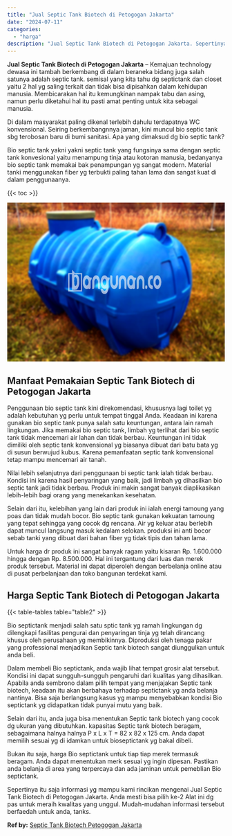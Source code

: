 ```yaml
---
title: "Jual Septic Tank Biotech di Petogogan Jakarta"
date: "2024-07-11"
categories: 
  - "harga"
description: "Jual Septic Tank Biotech di Petogogan Jakarta. Sepertinya itu saja informasi yg mampu kami rincikan mengenai Jual Septic Tank Biotech di Petogogan Jakarta. A..."
---
```


**Jual Septic Tank Biotech di Petogogan Jakarta** – Kemajuan technology dewasa ini tambah berkembang di dalam beraneka bidang juga salah satunya adalah septic tank. semisal yang kita tahu dg septictank dan closet yaitu 2 hal yg saling terkait dan tidak bisa dipisahkan dalam kehidupan manusia. Membicarakan hal itu kemungkinan nampak tabu dan asing, namun perlu diketahui hal itu pasti amat penting untuk kita sebagai manusia.

Di dalam masyarakat paling dikenal terlebih dahulu terdapatnya WC konvensional. Seiring berkembangnnya jaman, kini muncul bio septic tank sbg terobosan baru di bumi sanitasi. Apa yang dimaksud dg bio septic tank?

Bio septic tank yakni yakni septic tank yang fungsinya sama dengan septic tank konvesional yaitu menampung tinja atau kotoran manusia, bedanyanya bio septic tank memakai bak penampungan yg sangat modern. Material tanki menggunakan fiber yg terbukti paling tahan lama dan sangat kuat di dalam penggunaanya.

{{< toc >}}

![Jual Septic Tank Biotech di Petogogan Jakarta](/images/jual-bio-septictank-01.png)

## Manfaat Pemakaian Septic Tank Biotech di Petogogan Jakarta

Penggunaan bio septic tank kini direkomendasi, khususnya lagi toilet yg adalah kebutuhan yg perlu untuk tempat tinggal Anda. Keadaan ini karena gunakan bio septic tank punya salah satu keuntungan, antara lain ramah lingkungan. Jika memakai bio septic tank, limbah yg terlihat dari bio septic tank tidak mencemari air lahan dan tidak berbau. Keuntungan ini tidak dimiliki oleh septic tank konvensional yg biasanya dibuat dari batu bata yg di susun berwujud kubus. Karena pemanfaatan septic tank konvensional tetap mampu mencemari air tanah.

Nilai lebih selanjutnya dari penggunaan bi septic tank ialah tidak berbau. Kondisi ini karena hasil penyaringan yang baik, jadi limbah yg dihasilkan bio septic tank jadi tidak berbau. Produk ini makin sangat banyak diaplikasikan lebih-lebih bagi orang yang menekankan kesehatan.

Selain dari itu, kelebihan yang lain dari produk ini ialah energi tamoung yang poas dan tidak mudah bocor. Bio septic tank gunakan kekuatan tamoung yang tepat sehingga yang cocok dg rencana. Air yg keluar atau berlebih dapat muncul langsung masuk kedalam selokan. produksi ini anti bocor sebab tanki yang dibuat dari bahan fiber yg tidak tipis dan tahan lama.

Untuk harga dr produk ini sangat banyak ragam yaitu kisaran Rp. 1.600.000 hingga dengan Rp. 8.500.000. Hal ini tergantung dari luas dan merek produk tersebut. Material ini dapat diperoleh dengan berbelanja online atau di pusat perbelanjaan dan toko bangunan terdekat kami.

## Harga Septic Tank Biotech di Petogogan Jakarta

{{< table-tables table="table2" >}}

Bio septictank menjadi salah satu sptic tank yg ramah lingkungan dg dilengkapi fasilitas pengurai dan penyaringan tinja yg telah dirancang khusus oleh perusahaan yg membikinnya. Diproduksi oleh tenaga pakar yang professional menjadikan Septic tank biotech sangat diunggulkan untuk anda beli.

Dalam membeli Bio septictank, anda wajib lihat tempat grosir alat tersebut. Kondisi ini dapat sungguh-sungguh pengaruhi dari kualitas yang dihasilkan. Apabila anda sembrono dalam pilih tempat yang menjajakan Septic tank biotech, keadaan itu akan berbahaya terhadap septictank yg anda belanja nantinya. Bisa saja berlangsung kasus yg mampu menyebabkan kondisi Bio septictank yg didapatkan tidak punyai mutu yang baik.

Selain dari itu, anda juga bisa menentukan Septic tank biotech yang cocok dg ukuran yang dibutuhkan. kapasitas Septic tank biotech beragam, sebagaimana halnya halnya P x L x T = 82 x 82 x 125 cm. Anda dapat memilih sesuai yg di idamkan untuk bioseptictank yg bakal dibeli.

Bukan itu saja, harga Bio septictank untuk tiap tiap merek termasuk beragam. Anda dapat menentukan merk sesuai yg ingin dipesan. Pastikan anda belanja di area yang terpercaya dan ada jaminan untuk pemeblian Bio septictank.

Sepertinya itu saja informasi yg mampu kami rincikan mengenai Jual Septic Tank Biotech di Petogogan Jakarta. Anda mesti bisa pilih ke-2 Alat ini dg pas untuk meraih kwalitas yang unggul. Mudah-mudahan informasi tersebut berfaedah untuk anda, tanks.

**Ref by:** [Septic Tank Biotech Petogogan Jakarta](https://id.wikipedia.org/wiki/Septic)
